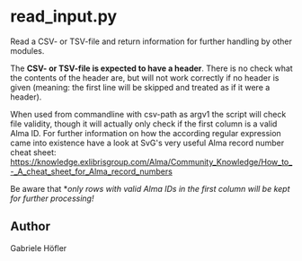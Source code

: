 # read\_input.py

Read a CSV- or TSV-file and return information for further handling by other modules.

The **CSV- or TSV-file is expected to have a header**. There is no check what the contents
of the header are, but will not work correctly if no header is given (meaning: the first
line will be skipped and treated as if it were a header).

When used from commandline with csv-path as argv1 the script will check file validity, though it will
actually only check if the first column is a valid Alma ID. For further information
on how the according regular expression came into existence have a look at SvG's very useful
Alma record number cheat sheet:
https://knowledge.exlibrisgroup.com/Alma/Community_Knowledge/How_to_-_A_cheat_sheet_for_Alma_record_numbers

Be aware that **only rows with valid Alma IDs in the first column will be kept for further processing!*

## Author
Gabriele Höfler
